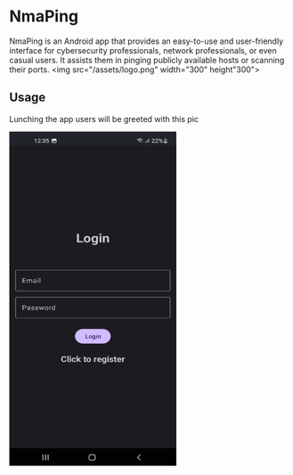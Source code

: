 # NmaPing
NmaPing is an Android app that provides an easy-to-use and user-friendly interface for cybersecurity professionals, network professionals, or even casual users. It assists them in pinging publicly available hosts or scanning their ports.
<img src="/assets/logo.png" width="300" height"300">
## Usage
Lunching the app users will be greeted with this pic

<img src="/assets/1.jpg" width="300" height="600">

